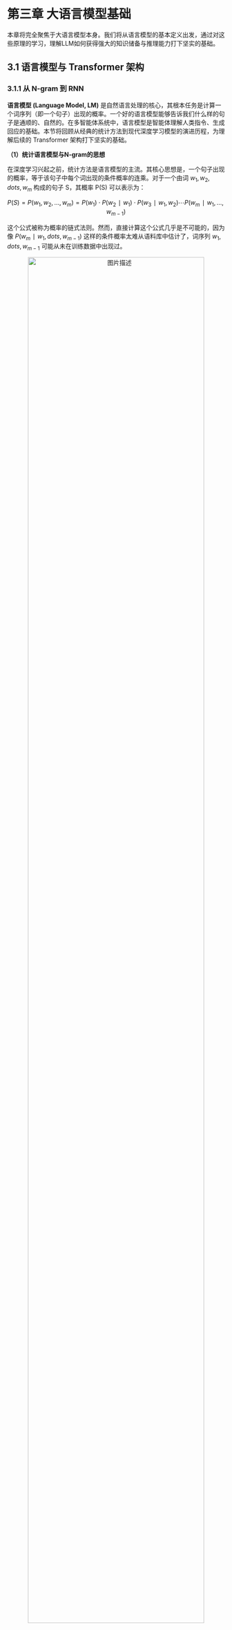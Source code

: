 # 第三章 大语言模型基础

本章将完全聚焦于大语言模型本身。我们将从语言模型的基本定义出发，通过对这些原理的学习，理解LLM如何获得强大的知识储备与推理能力打下坚实的基础。

## 3.1 语言模型与 Transformer 架构

### 3.1.1 从 N-gram 到 RNN

**语言模型 (Language Model, LM)** 是自然语言处理的核心，其根本任务是计算一个词序列（即一个句子）出现的概率。一个好的语言模型能够告诉我们什么样的句子是通顺的、自然的。在多智能体系统中，语言模型是智能体理解人类指令、生成回应的基础。本节将回顾从经典的统计方法到现代深度学习模型的演进历程，为理解后续的 Transformer 架构打下坚实的基础。

**（1）统计语言模型与N-gram的思想**

在深度学习兴起之前，统计方法是语言模型的主流。其核心思想是，一个句子出现的概率，等于该句子中每个词出现的条件概率的连乘。对于一个由词 $w_1,w_2,dots,w_m$ 构成的句子 S，其概率 P(S) 可以表示为：

$$P(S)=P(w_1,w_2,…,w_m)=P(w_1)⋅P(w_2∣w_1)⋅P(w_3∣w_1,w_2)⋯P(w_m∣w_1,…,w_{m−1})$$

这个公式被称为概率的链式法则。然而，直接计算这个公式几乎是不可能的，因为像 $P(w_m∣w_1,dots,w_{m−1})$ 这样的条件概率太难从语料库中估计了，词序列 $w_1,dots,w_{m−1}$ 可能从未在训练数据中出现过。

<div align="center">
  <img src="https://raw.githubusercontent.com/datawhalechina/Hello-Agents/main/docs/images/3-figures/1757249275674-0.png" alt="图片描述" width="90%"/>
  <p>图 3.1 马尔可夫假设示意图</p>
</div>

为了解决这个问题，研究者引入了**马尔可夫假设 (Markov Assumption)** 。其核心思想是：我们不必回溯一个词的全部历史，可以近似地认为，一个词的出现概率只与它前面有限的 $n−1$ 个词有关，如图3.1所示。基于这个假设建立的语言模型，我们称之为 **N-gram模型**。这里的 "N" 代表我们考虑的上下文窗口大小。让我们来看几个最常见的例子来理解这个概念：

- **Bigram (当 N=2 时)** ：这是最简单的情况，我们假设一个词的出现只与它前面的一个词有关。因此，链式法则中复杂的条件概率 $P(w_i∣w_1,dots,w_{i−1})$ 就可以被近似为更容易计算的形式：

$$P(w_{i}∣w_{1},…,w_{i−1})≈P(w_{i}∣w_{i−1})$$

- **Trigram (当 N=3 时)** ：类似地，我们假设一个词的出现只与它前面的两个词有关：

$$P(w_i∣w_1,…,w_{i−1})≈P(w_i∣w_{i−2},w_{i−1})$$

这些概率可以通过在大型语料库中进行**最大似然估计(Maximum Likelihood Estimation,MLE)** 来计算。这个术语听起来很复杂，但其思想非常直观：最可能出现的，就是我们在数据中看到次数最多的。例如，对于 Bigram 模型，我们想计算在词 $w_{i−1}$ 出现后，下一个词是 $w_i$ 的概率 $P(w_i∣w_{i−1})$。根据最大似然估计，这个概率可以通过简单的计数来估算：

$$P(w_i∣w_{i−1})=Count(w_{i−1})Count(w_{i−1},w_i)$$

这里的 `Count()` 函数就代表“计数”：

- $Count(w_i−1,w_i)$：表示词对 $(w_{i−1},w_i)$ 在语料库中连续出现的总次数。
- $Count(w_{i−1})$：表示单个词 $w_{i−1}$ 在语料库中出现的总次数。

公式的含义就是：我们用“词对 $Count(w_i−1,w_i)$ 出现的次数”除以“词 $Count(w_{i−1})$ 出现的总次数”，来作为 $P(w_i∣w_{i−1})$ 的一个近似估计。

为了让这个过程更具体，我们来手动进行一次计算。假设我们拥有一个仅包含以下两句话的迷你语料库：`datawhale agent learns`, `datawhale agent works`。我们的目标是：使用 Bigram (N=2) 模型，估算句子 `datawhale agent learns` 出现的概率。根据 Bigram 的假设，我们每次会考察连续的两个词（即一个词对）。

**第一步：计算第一个词的概率** $P(datawhale)$ 这是 `datawhale` 出现的次数除以总词数。`datawhale` 出现了 2 次，总词数是 6。

$$P(\text{datawhale}) = \frac{\text{总语料中"datawhale"的数量}}{\text{总语料的词数}} = \frac{2}{6} \approx 0.333$$

**第二步：计算条件概率** $P(agent∣datawhale)$ 这是词对 `datawhale agent` 出现的次数除以 `datawhale` 出现的总次数。`datawhale agent` 出现了 2 次，`datawhale` 出现了 2 次。

$$P(\text{agent}|\text{datawhale}) =  \frac{\text{Count}(\text{datawhale agent})}{\text{Count}(\text{datawhale})} =  \frac{2}{2} = 1$$

**第三步：计算条件概率** $P(learns∣agent)$ 这是词对 `agent learns` 出现的次数除以 `agent` 出现的总次数。`agent learns` 出现了 1 次，`agent` 出现了 2 次。

$$P(\text{learns}|\text{agent}) =  \frac{\text{Count(agent learns)}}{\text{Count(agent)}} =  \frac{1}{2} = 0.5$$

**最后：将概率连乘** 所以，整个句子的近似概率为：

$$P(\text{datawhale agent learns}) \approx  P(\text{datawhale}) \cdot  P(\text{agent}|\text{datawhale}) \cdot  P(\text{learns}|\text{agent}) \approx  0.333 \cdot 1 \cdot 0.5 \approx 0.167$$

```Python
import collections

# 示例语料库，与上方案例讲解中的语料库保持一致
corpus = "datawhale agent learns datawhale agent works"
tokens = corpus.split()
total_tokens = len(tokens)

# --- 第一步：计算 P(datawhale) ---
count_datawhale = tokens.count('datawhale')
p_datawhale = count_datawhale / total_tokens
print(f"第一步: P(datawhale) = {count_datawhale}/{total_tokens} = {p_datawhale:.3f}")

# --- 第二步：计算 P(agent|datawhale) ---
# 先计算 bigrams 用于后续步骤
bigrams = zip(tokens, tokens[1:])
bigram_counts = collections.Counter(bigrams)
count_datawhale_agent = bigram_counts[('datawhale', 'agent')]
# count_datawhale 已在第一步计算
p_agent_given_datawhale = count_datawhale_agent / count_datawhale
print(f"第二步: P(agent|datawhale) = {count_datawhale_agent}/{count_datawhale} = {p_agent_given_datawhale:.3f}")

# --- 第三步：计算 P(learns|agent) ---
count_agent_learns = bigram_counts[('agent', 'learns')]
count_agent = tokens.count('agent')
p_learns_given_agent = count_agent_learns / count_agent
print(f"第三步: P(learns|agent) = {count_agent_learns}/{count_agent} = {p_learns_given_agent:.3f}")

# --- 最后：将概率连乘 ---
p_sentence = p_datawhale * p_agent_given_datawhale * p_learns_given_agent
print(f"最后: P('datawhale agent learns') ≈ {p_datawhale:.3f} * {p_agent_given_datawhale:.3f} * {p_learns_given_agent:.3f} = {p_sentence:.3f}")

>>>
第一步: P(datawhale) = 2/6 = 0.333
第二步: P(agent|datawhale) = 2/2 = 1.000
第三步: P(learns|agent) = 1/2 = 0.500
最后: P('datawhale agent learns') ≈ 0.333 * 1.000 * 0.500 = 0.167
```

N-gram 模型虽然简单有效，但有两个致命缺陷：

1. **数据稀疏性 (Sparsity)** ：如果一个词序列从未在语料库中出现，其概率估计就为 0，这显然是不合理的。虽然可以通过平滑 (Smoothing) 技术缓解，但无法根除。
2. **泛化能力差：**模型无法理解词与词之间的语义相似性。例如，即使模型在语料库中见过很多次 `agent learns`，它也无法将这个知识泛化到语义相似的词上。当我们计算 `robot learns` 的概率时，如果 `robot` 这个词从未出现过，或者 `robot learns` 这个组合从未出现过，模型计算出的概率也会是零。模型无法理解 `agent` 和 `robot` 在语义上的相似性。

**（2）神经网络语言模型与词嵌入**

N-gram 模型的根本缺陷在于它将词视为孤立、离散的符号。为了克服这个问题，研究者们转向了神经网络，并提出了一种思想：用连续的向量来表示词。2003年，Bengio 等人提出的**前馈神经网络语言模型 (Feedforward Neural Network Language Model)** 是这一领域的里程碑<sup>[1]</sup>。

其核心思想可以分为两步：

1. **构建一个语义空间**：创建一个高维的连续向量空间，然后将词汇表中的每个词都映射为该空间中的一个点。这个点（即向量）就被称为**词嵌入 (Word Embedding)** 或词向量。在这个空间里，语义上相近的词，它们对应的向量在空间中的位置也相近。例如，`agent` 和 `robot` 的向量会靠得很近，而 `agent` 和 `apple` 的向量会离得很远。
2. **学习从上下文到下一个词的映射**：利用神经网络的强大拟合能力，来学习一个函数。这个函数的输入是前 $n−1$ 个词的词向量，输出是词汇表中每个词在当前上下文后出现的概率分布。

<div align="center">
  <img src="https://raw.githubusercontent.com/datawhalechina/Hello-Agents/main/docs/images/3-figures/1757249275674-1.png" alt="图片描述" width="90%"/>
  <p>图 3.2 神经网络语言模型架构示意图</p>
</div>

如图3.2所示，在这个架构中，词嵌入是在模型训练过程中自动学习得到的。模型为了完成“预测下一个词”这个任务，会不断调整每个词的向量位置，最终使这些向量能够蕴含丰富的语义信息。一旦我们将词转换成了向量，我们就可以用数学工具来度量它们之间的关系。最常用的方法是**余弦相似度 (Cosine Similarity)** ，它通过计算两个向量夹角的余弦值来衡量它们的相似性。

$$\text{similarity}(\vec{a}, \vec{b}) = \cos(\theta) = \frac{\vec{a} \cdot \vec{b}}{|\vec{a}| |\vec{b}|}$$

这个公式的含义是：

- 如果两个向量方向完全相同，夹角为0°，余弦值为1，表示完全相关。
- 如果两个向量方向正交，夹角为90°，余弦值为0，表示毫无关系。
- 如果两个向量方向完全相反，夹角为180°，余弦值为-1，表示完全负相关。

通过这种方式，词向量不仅能捕捉到“同义词”这类简单的关系，还能捕捉到更复杂的类比关系。

一个著名的例子展示了词向量捕捉到的语义关系： `vector('King') - vector('Man') + vector('Woman')` 这个向量运算的结果，在向量空间中与 `vector('Queen')` 的位置惊人地接近。这好比在进行语义的平移：我们从“国王”这个点出发，减去“男性”的向量，再加上“女性”的向量，最终就抵达了“女王”的位置。这证明了词嵌入能够学习到“性别”、“皇室”这类抽象概念。

```Python
import numpy as np

# 假设我们已经学习到了简化的二维词向量
embeddings = {
    "king": np.array([0.9, 0.8]),
    "queen": np.array([0.9, 0.2]),
    "man": np.array([0.7, 0.9]),
    "woman": np.array([0.7, 0.3])
}

def cosine_similarity(vec1, vec2):
    dot_product = np.dot(vec1, vec2)
    norm_product = np.linalg.norm(vec1) * np.linalg.norm(vec2)
    return dot_product / norm_product

# king - man + woman
result_vec = embeddings["king"] - embeddings["man"] + embeddings["woman"]

# 计算结果向量与 "queen" 的相似度
sim = cosine_similarity(result_vec, embeddings["queen"])

print(f"king - man + woman 的结果向量: {result_vec}")
print(f"该结果与 'queen' 的相似度: {sim:.4f}")

>>>
king - man + woman 的结果向量: [0.9 0.2]
该结果与 'queen' 的相似度: 1.0000
```

神经网络语言模型通过词嵌入，成功解决了 N-gram 模型的泛化能力差的问题。然而，它仍然有一个类似 N-gram 的限制：上下文窗口是固定的。它只能考虑固定数量的前文，这为能处理任意长序列的循环神经网络埋下了伏笔。

**（3）循环神经网络 (RNN) 与长短时记忆网络 (LSTM)**

前一节的神经网络语言模型虽然引入了词嵌入解决了泛化问题，但它和 N-gram 模型一样，上下文窗口是固定大小的。为了预测下一个词，它只能看到前 n−1 个词，再早的历史信息就被丢弃了。这显然不符合我们人类理解语言的方式。为了打破固定窗口的限制，**循环神经网络 (Recurrent Neural Network, RNN)** 应运而生，其核心思想非常直观：为网络增加“记忆”能力<sup>[2]</sup>。

如图3.3所示，RNN 的设计引入了一个**隐藏状态 (hidden state)** 向量，我们可以将其理解为网络的短期记忆。在处理序列的每一步，网络都会读取当前的输入词，并结合它上一刻的记忆（即上一个时间步的隐藏状态），然后生成一个新的记忆（即当前时间步的隐藏状态）传递给下一刻。这个循环往复的过程，使得信息可以在序列中不断向后传递。

<div align="center">
  <img src="https://raw.githubusercontent.com/datawhalechina/Hello-Agents/main/docs/images/3-figures/1757249275674-2.png" alt="图片描述" width="90%"/>
  <p>图 3.3 RNN 结构示意图</p>
</div>

然而，标准的 RNN 在实践中存在一个严重的问题：**长期依赖问题 (Long-term Dependency Problem)** 。在训练过程中，模型需要通过反向传播算法根据输出端的误差来调整网络深处的权重。对于 RNN 而言，序列的长度就是网络的深度。当序列很长时，梯度在从后向前传播的过程中会经过多次连乘，这会导致梯度值快速趋向于零（**梯度消失**）或变得极大（**梯度爆炸**）。梯度消失使得模型无法有效学习到序列早期信息对后期输出的影响，即难以捕捉长距离的依赖关系。

为了解决长期依赖问题，**长短时记忆网络 (Long Short-Term Memory, LSTM)** 被设计出来<sup>[3]</sup>。LSTM 是一种特殊的 RNN，其核心创新在于引入了**细胞状态 (Cell State)** 和一套精密的**门控机制 (Gating Mechanism)** 。细胞状态可以看作是一条独立于隐藏状态的信息通路，允许信息在时间步之间更顺畅地传递。门控机制则是由几个小型神经网络构成，它们可以学习如何有选择地让信息通过，从而控制细胞状态中信息的增加与移除。这些门包括：

- **遗忘门 (Forget Gate)** : 决定从上一时刻的细胞状态中丢弃哪些信息。
- **输入门 (Input Gate)** : 决定将当前输入中的哪些新信息存入细胞状态。
- **输出门 (Output Gate)** : 决定根据当前的细胞状态，输出哪些信息到隐藏状态。

### 3.1.2 Transformer 架构解析

在上一节中，我们看到RNN及LSTM通过引入循环结构来处理序列数据，这在一定程度上解决了捕捉长距离依赖的问题。然而，这种循环的计算方式也带来了新的瓶颈：它必须按顺序处理数据。第 t 个时间步的计算，必须等待第 t−1 个时间步完成后才能开始。这意味着 RNN 无法进行大规模的并行计算，在处理长序列时效率低下，这极大地限制了模型规模和训练速度的提升。Transformer在2017 年由谷歌团队提出<sup>[4]</sup>。它完全抛弃了循环结构，转而完全依赖一种名为**注意力 (Attention)** 的机制来捕捉序列内的依赖关系，从而实现了真正意义上的并行计算。

**（1）Encoder-Decoder 整体结构**

最初的 Transformer 模型是为端到端任务机器翻译而设计的。如图3.4所示，它在宏观上遵循了一个经典的**编码器-解码器 (Encoder-Decoder)** 架构。

<div align="center">
  <img src="https://raw.githubusercontent.com/datawhalechina/Hello-Agents/main/docs/images/3-figures/1757249275674-3.png" alt="图片描述" width="50%"/>
  <p>图 3.4 Transformer 整体架构图</p>
</div>


我们可以将这个结构理解为一个分工明确的团队：

1. **编码器 (Encoder)** ：任务是“**理解**”输入的整个句子。它会读取所有输入词元(这个概念会在3.2.2节介绍)，最终为每个词元生成一个富含上下文信息的向量表示。
2. **解码器 (Decoder)** ：任务是“**生成**”目标句子。它会参考自己已经生成的前文，并“咨询”编码器的理解结果，来生成下一个词。

为了真正理解 Transformer 的工作原理，最好的方法莫过于亲手实现它。在本节中，我们将采用一种“自顶向下”的方法：首先，我们搭建出 Transformer 完整的代码框架，定义好所有需要的类和方法。然后，我们将像完成拼图一样，逐一实现这些类的具体功能。

```Python
import torch
import torch.nn as nn
import math

# --- 占位符模块，将在后续小节中实现 ---

class PositionalEncoding(nn.Module):
    """
    位置编码模块
    """
    def forward(self, x):
        pass

class MultiHeadAttention(nn.Module):
    """
    多头注意力机制模块
    """
    def forward(self, query, key, value, mask):
        pass

class PositionWiseFeedForward(nn.Module):
    """
    位置前馈网络模块
    """
    def forward(self, x):
        pass

# --- 编码器核心层 ---

class EncoderLayer(nn.Module):
    def __init__(self, d_model, num_heads, d_ff, dropout):
        super(EncoderLayer, self).__init__()
        self.self_attn = MultiHeadAttention() # 待实现
        self.feed_forward = PositionWiseFeedForward() # 待实现
        self.norm1 = nn.LayerNorm(d_model)
        self.norm2 = nn.LayerNorm(d_model)
        self.dropout = nn.Dropout(dropout)
    
    def forward(self, x, mask):
        # 残差连接与层归一化将在 3.1.2.4 节中详细解释
        # 1. 多头自注意力
        attn_output = self.self_attn(x, x, x, mask)
        x = self.norm1(x + self.dropout(attn_output))
        
        # 2. 前馈网络
        ff_output = self.feed_forward(x)
        x = self.norm2(x + self.dropout(ff_output))
        
        return x

# --- 解码器核心层 ---

class DecoderLayer(nn.Module):
    def __init__(self, d_model, num_heads, d_ff, dropout):
        super(DecoderLayer, self).__init__()
        self.self_attn = MultiHeadAttention() # 待实现
        self.cross_attn = MultiHeadAttention() # 待实现
        self.feed_forward = PositionWiseFeedForward() # 待实现
        self.norm1 = nn.LayerNorm(d_model)
        self.norm2 = nn.LayerNorm(d_model)
        self.norm3 = nn.LayerNorm(d_model)
        self.dropout = nn.Dropout(dropout)
        
    def forward(self, x, encoder_output, src_mask, tgt_mask):
        # 1. 掩码多头自注意力 (对自己)
        attn_output = self.self_attn(x, x, x, tgt_mask)
        x = self.norm1(x + self.dropout(attn_output))
        
        # 2. 交叉注意力 (对编码器输出)
        cross_attn_output = self.cross_attn(x, encoder_output, encoder_output, src_mask)
        x = self.norm2(x + self.dropout(cross_attn_output))
        
        # 3. 前馈网络
        ff_output = self.feed_forward(x)
        x = self.norm3(x + self.dropout(ff_output))
        
        return x
```

**3.1.2.2 从自注意力到多头注意力**

现在，我们来填充骨架中最关键的模块，注意力机制。

想象一下我们阅读这个句子：“The agent learns because **it** is intelligent.”。当我们读到加粗的 "**it**" 时，为了理解它的指代，我们的大脑会不自觉地将更多的注意力放在前面的 "agent" 这个词上。**自注意力 (Self-Attention)** 机制就是对这种现象的数学建模。它允许模型在处理序列中的每一个词时，都能兼顾句子中的所有其他词，并为这些词分配不同的“注意力权重”。权重越高的词，代表其与当前词的关联性越强，其信息也应该在当前词的表示中占据更大的比重。

为了实现上述过程，自注意力机制为每个输入的词元向量引入了三个可学习的角色：

- **查询 (Query, Q)** : 代表当前词元，它正在主动地“查询”其他词元以获取信息。
- **键 (Key, K)** : 代表句子中可被查询的词元“标签”或“索引”。
- **值 (Value, V)** : 代表词元本身所携带的“内容”或“信息”。

这三个向量都是由原始的词嵌入向量乘以三个不同的、可学习的权重矩阵 ($W^Q,W^K,W^V$) 得到的。整个计算过程可以分为以下几步，我们可以把它想象成一次高效的开卷考试：

- 准备“考题”和“资料”：对于句子中的每个词，都通过权重矩阵生成其$Q,K,V$向量。
- 计算相关性得分：要计算词$A$的新表示，就用词$A$的$Q$向量，去和句子中所有词（包括$A$自己）的$K$向量进行点积运算。这个得分反映了其他词对于理解词$A$的重要性。
- 稳定化与归一化：将得到的所有分数除以一个缩放因子$\sqrt{d_{k}}$（$d_{k}$是$K$向量的维度），以防止梯度过小，然后用Softmax函数将分数转换成总和为1的权重，也就是归一化的过程。
- 加权求和：将上一步得到的权重分别乘以每个词对应的$V$向量，然后将所有结果相加。最终得到的向量，就是词$A$融合了全局上下文信息后的新表示。

这个过程可以用一个简洁的公式来概括：

$$\text{Attention}(Q,K,V)=\text{softmax}\left(\frac{QK^{T}}{\sqrt{d_{k}}}\right)V$$

如果只进行一次上述的注意力计算（即单头），模型可能会只学会关注一种类型的关联。比如，在处理 "it" 时，可能只学会了关注主语。但语言中的关系是复杂的，我们希望模型能同时关注多种关系（如指代关系、时态关系、从属关系等）。多头注意力机制应运而生。它的思想很简单：把一次做完变成分成几组，分开做，再合并。

它将原始的 Q, K, V 向量在维度上切分成 h 份（h 就是“头”数），每一份都独立地进行一次单头注意力的计算。这就好比让 h 个不同的“专家”从不同的角度去审视句子，每个专家都能捕捉到一种不同的特征关系。最后，将这 h 个专家的“意见”（即输出向量）拼接起来，再通过一个线性变换进行整合，就得到了最终的输出。

<div align="center">
  <img src="https://raw.githubusercontent.com/datawhalechina/Hello-Agents/main/docs/images/3-figures/1757249275674-4.png" alt="图片描述" width="50%"/>
  <p>图 3.5 多头注意力机制</p>
</div>


如图3.5所示，这种设计让模型能够共同关注来自不同位置、不同表示子空间的信息，极大地增强了模型的表达能力。以下是多头注意力的简单实现可供参考。

```Python
class MultiHeadAttention(nn.Module):
    """
    多头注意力机制模块
    """
    def __init__(self, d_model, num_heads):
        super(MultiHeadAttention, self).__init__()
        assert d_model % num_heads == 0, "d_model 必须能被 num_heads 整除"
        
        self.d_model = d_model
        self.num_heads = num_heads
        self.d_k = d_model // num_heads
        
        # 定义 Q, K, V 和输出的线性变换层
        self.W_q = nn.Linear(d_model, d_model)
        self.W_k = nn.Linear(d_model, d_model)
        self.W_v = nn.Linear(d_model, d_model)
        self.W_o = nn.Linear(d_model, d_model)
        
    def scaled_dot_product_attention(self, Q, K, V, mask=None):
        # 1. 计算注意力得分 (QK^T)
        attn_scores = torch.matmul(Q, K.transpose(-2, -1)) / math.sqrt(self.d_k)
        
        # 2. 应用掩码 (如果提供)
        if mask is not None:
            # 将掩码中为 0 的位置设置为一个非常小的负数，这样 softmax 后会接近 0
            attn_scores = attn_scores.masked_fill(mask == 0, -1e9)
        
        # 3. 计算注意力权重 (Softmax)
        attn_probs = torch.softmax(attn_scores, dim=-1)
        
        # 4. 加权求和 (权重 * V)
        output = torch.matmul(attn_probs, V)
        return output
        
    def split_heads(self, x):
        # 将输入 x 的形状从 (batch_size, seq_length, d_model)
        # 变换为 (batch_size, num_heads, seq_length, d_k)
        batch_size, seq_length, d_model = x.size()
        return x.view(batch_size, seq_length, self.num_heads, self.d_k).transpose(1, 2)
        
    def combine_heads(self, x):
        # 将输入 x 的形状从 (batch_size, num_heads, seq_length, d_k)
        # 变回 (batch_size, seq_length, d_model)
        batch_size, num_heads, seq_length, d_k = x.size()
        return x.transpose(1, 2).contiguous().view(batch_size, seq_length, self.d_model)
        
    def forward(self, Q, K, V, mask=None):
        # 1. 对 Q, K, V 进行线性变换
        Q = self.split_heads(self.W_q(Q))
        K = self.split_heads(self.W_k(K))
        V = self.split_heads(self.W_v(V))
        
        # 2. 计算缩放点积注意力
        attn_output = self.scaled_dot_product_attention(Q, K, V, mask)
        
        # 3. 合并多头输出并进行最终的线性变换
        output = self.W_o(self.combine_heads(attn_output))
        return output
```

**3.1.2.3 前馈神经网络**

在每个 Encoder 和 Decoder 层中，多头注意力子层之后都跟着一个**逐位置前馈网络(Position-wise Feed-Forward Network, FFN)** 。如果说注意力层的作用是从整个序列中“动态地聚合”相关信息，那么前馈网络的作用从这些聚合后的信息中提取更高阶的特征。

这个名字的关键在于“逐位置”。它意味着这个前馈网络会独立地作用于序列中的每一个词元向量。换句话说，对于一个长度为 `seq_len` 的序列，这个 FFN 实际上会被调用 `seq_len` 次，每次处理一个词元。重要的是，所有位置共享的是同一组网络权重。这种设计既保持了对每个位置进行独立加工的能力，又大大减少了模型的参数量。这个网络的结构非常简单，由两个线性变换和一个 ReLU 激活函数组成：

$$\mathrm{FFN}(x)=\max\left(0, xW_{1}+b_{1}\right) W_{2}+b_{2}$$

其中，$x$是注意力子层的输出。 $W_1,b_1,W_2,b_2$是可学习的参数。通常，第一个线性层的输出维度 `d_ff` 会远大于输入的维度 `d_model`（例如 `d_ff = 4 * d_model`），经过 ReLU 激活后再通过第二个线性层映射回 `d_model` 维度。这种“先扩大再缩小”的模式，也被称为瓶颈结构，被认为有助于模型学习更丰富的特征表示。

在我们的 PyTorch 骨架中，我们可以用以下代码来实现这个模块：

```Python
class PositionWiseFeedForward(nn.Module):
    """
    位置前馈网络模块
    """
    def __init__(self, d_model, d_ff, dropout=0.1):
        super(PositionWiseFeedForward, self).__init__()
        self.linear1 = nn.Linear(d_model, d_ff)
        self.dropout = nn.Dropout(dropout)
        self.linear2 = nn.Linear(d_ff, d_model)
        self.relu = nn.ReLU()

    def forward(self, x):
        # x 形状: (batch_size, seq_len, d_model)
        x = self.linear1(x)
        x = self.relu(x)
        x = self.dropout(x)
        x = self.linear2(x)
        # 最终输出形状: (batch_size, seq_len, d_model)
        return x
```

**3.1.2.4 残差连接与层归一化**

在 Transformer 的每个编码器和解码器层中，所有子模块（如多头注意力和前馈网络）都被一个 `Add & Norm` 操作包裹。这个组合是为了保证 Transformer 能够稳定训练。

这个操作由两个部分组成：

- **残差连接 (Add)** : 该操作将子模块的输入 `x` 直接加到该子模块的输出 `Sublayer(x)` 上。这一结构解决了深度神经网络中的**梯度消失 (Vanishing Gradients)** 问题。在反向传播时，梯度可以绕过子模块直接向前传播，从而保证了即使网络层数很深，模型也能得到有效的训练。其公式可以表示为：$\text{Output} = x + \text{Sublayer}(x)$。
- **层归一化 (Norm)** : 该操作对单个样本的所有特征进行归一化，使其均值为0，方差为1。这解决了模型训练过程中的**内部协变量偏移 (Internal Covariate Shift)** 问题，使每一层的输入分布保持稳定，从而加速模型收敛并提高训练的稳定性。

**3.1.2.5 位置编码**

我们已经了解，Transformer 的核心是自注意力机制，它通过计算序列中任意两个词元之间的关系来捕捉依赖。然而，这种计算方式有一个固有的问题：它本身不包含任何关于词元顺序或位置的信息。对于自注意力来说，“agent learns” 和 “learns agent” 这两个序列是完全等价的，因为它只关心词元之间的关系，而忽略了它们的排列。为了解决这个问题，Transformer 引入了**位置编码 (Positional Encoding)** 。

位置编码的核心思想是，为输入序列中的每一个词元嵌入向量，都额外加上一个能代表其绝对位置和相对位置信息的“位置向量”。这个位置向量不是通过学习得到的，而是通过一个固定的数学公式直接计算得出。这样一来，即使两个词元（例如，两个都叫 `agent` 的词元）自身的嵌入是相同的，但由于它们在句子中的位置不同，它们最终输入到 Transformer 模型中的向量就会因为加上了不同的位置编码而变得独一无二。原论文中提出的位置编码使用正弦和余弦函数来生成，其公式如下：

$$PE_{(pos,2i)}=\sin\left(\frac{pos}{10000^{2i/d_{\text{model}}}}\right)，$$

$$PE_{(pos,2i+1)}=\cos\left(\frac{pos}{10000^{2i/d_{\text{model}}}}\right)$$

其中：

- $pos$ 是词元在序列中的位置（例如，$0$，$1$，$2$，...）
- $i$ 是位置向量中的维度索引（从 $0$ 到 $d_{\text{model}}/2$）
- $d_{\text{model}}$是词嵌入向量的维度（与我们模型中定义的一致）

现在，我们来实现 `PositionalEncoding` 模块，并完成我们 Transformer 骨架代码的最后一部分。

```Python
class PositionalEncoding(nn.Module):
    """
    为输入序列的词嵌入向量添加位置编码。
    """
    def __init__(self, d_model: int, dropout: float = 0.1, max_len: int = 5000):
        super().__init__()
        self.dropout = nn.Dropout(p=dropout)

        # 创建一个足够长的位置编码矩阵
        position = torch.arange(max_len).unsqueeze(1)
        div_term = torch.exp(torch.arange(0, d_model, 2) * (-math.log(10000.0) / d_model))
        
        # pe (positional encoding) 的大小为 (max_len, d_model)
        pe = torch.zeros(max_len, 1, d_model)
        
        # 偶数维度使用 sin, 奇数维度使用 cos
        pe[:, 0, 0::2] = torch.sin(position * div_term)
        pe[:, 0, 1::2] = torch.cos(position * div_term)
        
        # 将 pe 注册为 buffer，这样它就不会被视为模型参数，但会随模型移动（例如 to(device)）
        self.register_buffer('pe', pe)

    def forward(self, x: torch.Tensor) -> torch.Tensor:
        # x.size(0) 是当前输入的序列长度
        # 将位置编码加到输入向量上
        x = x + self.pe[:x.size(0)]
        return self.dropout(x)
```

本小节主要是为了帮助理解 Transformer 的宏观结构和内部每个模块的运作细节。由于是为了补充智能体学习中大模型的知识体系，也就不再继续往下深入实现。至此，我们已经为理解现代大语言模型打下了坚实的架构基础。在下一节中，我们将探讨 Decoder-Only 架构，看看它是如何基于 Transformer 的思想演变而来。

### 3.1.4 Decoder-Only 架构

前面一节中，我们动手构建了一个完整的Transformer 模型，它能在很多端到端的场景表现出色。但是当任务转换为构建一个与人对话、创作、作为智能体大脑的通用模型时，或许我们并不需要那么复杂的结构。

Transformer的设计哲学是“先理解，再生成”。编码器负责深入理解输入的整个句子，形成一个包含全局信息的上下文记忆，然后解码器基于这份记忆来生成翻译。但 OpenAI 在开发 **GPT (Generative Pre-trained Transformer)** 时，提出了一个更简单的思想<sup>[5]</sup>：**语言的核心任务，不就是预测下一个最有可能出现的词吗？**

无论是回答问题、写故事还是生成代码，本质上都是在一个已有的文本序列后面，一个词一个词地添加最合理的内容。基于这个思想，GPT 做了一个大胆的简化：**它完全抛弃了编码器，只保留了解码器部分。** 这就是 **Decoder-Only** 架构的由来。

Decoder-Only 架构的工作模式被称为**自回归 (Autoregressive)** 。这个听起来很专业的术语，其实描述了一个非常简单的过程：

1. 给模型一个起始文本（例如 “Datawhale Agent is”）。
2. 模型预测出下一个最有可能的词（例如 “a”）。
3. 模型将自己刚刚生成的词 “a” 添加到输入文本的末尾，形成新的输入（“Datawhale Agent is a”）。
4. 模型基于这个新输入，再次预测下一个词（例如 “powerful”）。
5. 不断重复这个过程，直到生成完整的句子或达到停止条件。

模型就像一个在玩“文字接龙”的游戏，它不断地“回顾”自己已经写下的内容，然后思考下一个字该写什么。

你可能会问，解码器是如何保证在预测第 `t` 个词时，不去“偷看”第 `t+1` 个词的答案呢？

答案就是**掩码自注意力 (Masked Self-Attention)** 。在 Decoder-Only 架构中，这个机制变得至关重要。它的工作原理非常巧妙：

在自注意力机制计算出注意力分数矩阵（即每个词对其他所有词的关注度得分）之后，但在进行 Softmax 归一化之前，模型会应用一个“掩码”。这个掩码会将所有位于当前位置之后（即目前尚未观测到）的词元对应的分数，替换为一个非常大的负数。当这个带有负无穷分数的矩阵经过 Softmax 函数时，这些位置的概率就会变为 0。这样一来，模型在计算任何一个位置的输出时，都从数学上被阻止了去关注它后面的信息。这种机制保证了模型在预测下一个词时，能且仅能依赖它已经见过的、位于当前位置之前的所有信息，从而确保了预测的公平性和逻辑的连贯性。

**Decoder-Only 架构的优势**

这种看似简单的架构，却带来了巨大的成功，其优势在于：

- **训练目标统一**：模型的唯一任务就是“预测下一个词”，这个简单的目标非常适合在海量的无标注文本数据上进行预训练。
- **结构简单，易于扩展**：更少的组件意味着更容易进行规模化扩展。今天的 GPT-4、Llama 等拥有数千亿甚至万亿参数的巨型模型，都是基于这种简洁的架构。
- **天然适合生成任务**：其自回归的工作模式与所有生成式任务（对话、写作、代码生成等）完美契合，这也是它能成为构建通用智能体基础的核心原因。

总而言之，从 Transformer 的解码器演变而来的 Decoder-Only 架构，通过“预测下一个词”这一简单的范式，开启了我们今天所处的大语言模型时代。

## 3.2 与大语言模型交互

### 3.2.1 提示工程

如果我们把大语言模型比作一个能力极强的“大脑”，那么**提示 (Prompt)** 就是我们与这个“大脑”沟通的语言。提示工程，就是研究如何设计出精准的提示，从而引导模型产生我们期望输出的回复。对于构建智能体而言，一个精心设计的提示能让智能体之间协作分工变得高效。

**3.2.1.1 零样本、单样本与少样本提示**

根据我们给模型提供示例（Exemplar）的数量，提示可以分为三种类型。为了更好地理解它们，让我们以一个情感分类任务为例，目标是让模型判断一段文本的情感色彩（如正面、负面或中性）。

**零样本提示 (Zero-shot Prompting)** 这指的是我们不给模型任何示例，直接让它根据指令完成任务。这得益于模型在海量数据上预训练后获得的强大泛化能力。

案例： 我们直接向模型下达指令，要求它完成情感分类任务。

```Python
文本：Datawhale的AI Agent课程非常棒！
情感：正面
```

**单样本提示 (One-shot Prompting)** 我们给模型提供一个完整的示例，向它展示任务的格式和期望的输出风格。

我们给模型提供一个完整的示例，向它展示任务的格式和期望的输出风格。

案例： 我们先给模型一个完整的“问题-答案”对作为示范，然后提出我们的新问题。

```Python
文本：这家餐厅的服务太慢了。
情感：负面

文本：Datawhale的AI Agent课程非常棒！
情感：
```

模型会模仿给出的示例格式，为第二段文本补全“正面”。

**少样本提示 (Few-shot Prompting)** 我们提供多个示例，这能让模型更准确地理解任务的细节、边界和细微差别，从而获得更好的性能。

案例： 我们提供涵盖了不同情况的多个示例，让模型对任务有更全面的理解。

```Python
文本：这家餐厅的服务太慢了。
情感：负面

文本：这部电影的情节很平淡。
情感：中性

文本：Datawhale的AI Agent课程非常棒！
情感：
```

模型会综合所有示例，更准确地将最后一句的情感分类为“正面”。

**3.2.1.2 指令调优的影响**

早期的 GPT 模型（如 GPT-3）主要是“文本补全”模型，它们擅长根据前面的文本续写，但不一定能很好地理解并执行人类的指令。

**指令调优 (Instruction Tuning)** 是一种微调技术，它使用大量“指令-回答”格式的数据对预训练模型进行进一步的训练。经过指令调优后，模型能更好地理解并遵循用户的指令。我们今天日常工作学习中使用的所有模型（如 `ChatGPT`, `DeepSeek`, `Qwen`）都是其模型家族中经过指令调优过的模型。

- **对“文本补全”模型的提示(你需要用少样本提示“教会”模型做什么)：**

```Plain
这是一段将英文翻译成中文的程序。
英文：Hello
中文：你好
英文：How are you?
中文：
```

- **对“指令调优”模型的提示(你可以直接下达指令)：**

```Plain
请将下面的英文翻译成中文：
How are you?
```

指令调优的出现，极大地简化了我们与模型交互的方式，使得直接、清晰的自然语言指令成为可能。

**3.2.1.3 基础提示技巧**

**角色扮演 (Role-playing)** 通过赋予模型一个特定的角色，我们可以引导它的回答风格、语气和知识范围，使其输出更符合特定场景的需求。

```Plain
# 案例
你现在是一位资深的Python编程专家。请解释一下Python中的GIL（全局解释器锁）是什么，要让一个初学者也能听懂。
```

**上下文示例 (In-context Example)** 这与少样本提示的思想一致，通过在提示中提供清晰的输入输出示例，来“教会”模型如何处理我们的请求，尤其是在处理复杂格式或特定风格的任务时非常有效。

```Plain
# 案例
我需要你从产品评论中提取产品名称和用户情感。请严格按照下面的JSON格式输出。

评论：这款“星尘”笔记本电脑的屏幕显示效果惊人，但我不太喜欢它的键盘手感。
输出：{"product_name": "星尘笔记本电脑", "sentiment": "混合"}

评论：我刚买的“声动”耳机音质很棒，续航也超出了我的预期！
输出：
```

**3.2.1.4 思维链**

对于需要逻辑推理、计算或多步骤思考的复杂问题，直接让模型给出答案往往容易出错。**思维链 (Chain-of-Thought, CoT)** 是一种强大的提示技巧，它通过引导模型“一步一步地思考”，提升了模型在复杂任务上的推理能力。

实现 CoT 的关键，是在提示中加入一句简单的引导语，如“请逐步思考”或“Let's think step by step”。

```Plain
# 思维链提示
一个篮球队在一个赛季的80场比赛中赢了60%。在接下来的赛季中，他们打了15场比赛，赢了12场。两个赛季的总胜率是多少？
请一步一步地思考并解答。

>>> 
（模型可能会输出）
好的，我们来一步步计算。
第一步：计算第一个赛季赢得的比赛数。
80场 * 60% = 48场。
第二步：计算两个赛季的总比赛数和总胜利数。
总比赛数 = 80 + 15 = 95场。
总胜利数 = 48 + 12 = 60场。
第三步：计算总胜率。
总胜率 = (总胜利数 / 总比赛数) * 100% = (60 / 95) * 100% ≈ 63.16%。
所以，两个赛季的总胜率约为63.16%。
```

通过显式地展示其推理过程，模型不仅更容易得出正确的答案，也让它的回答变得更可信、更易于我们检查和纠正。

### 3.2.2 文本分词

我们知道，计算机本质上只能理解数字。因此，在将自然语言文本喂给大语言模型之前，必须先将其转换成模型能够处理的数字格式。这个将文本序列转换为数字序列的过程，就叫做**分词 (Tokenization)** 。**分词器 (Tokenizer)** 的作用，就是定义一套规则，将原始文本切分成一个个最小的单元，我们称之为**词元 (Token)** 。

**3.2.2.1 为何需要分词**

早期的自然语言处理任务可能会采用简单的分词策略：

- **按词分词 (Word-based)** ：直接用空格或标点符号将句子切分成单词。这种方法很直观，但会面临“词表爆炸”的问题。一个语言的词汇量是巨大的，如果每个词都作为一个独立的词元，词表会变得难以管理。更糟糕的是，模型将无法处理任何未在词表中出现过的词，例如 “DatawhaleAgent”。
- **按字符分词 (Character-based)** ：将文本切分成单个字符。这种方法词表很小（例如英文字母、数字和标点），不存在 OOV 问题。但它的缺点是，单个字符大多不具备独立的语义，模型需要花费更多的精力去学习如何将字符组合成有意义的词，导致学习效率低下。

为了兼顾词表大小和语义表达，现代大语言模型普遍采用**子词分词 (Subword Tokenization)** 算法。它的核心思想是：将常见的词（如 "agent"）保留为完整的词元，同时将不常见的词（如 "Tokenization"）拆分成多个有意义的子词片段（如 "Token" 和 "ization"）。这样既控制了词表的大小，又能让模型通过组合子词来理解和生成新词。

**3.2.2.2 字节对编码算法解析**

字节对编码 (Byte-Pair Encoding, BPE) 是最主流的子词分词算法之一<sup>[6]</sup>，GPT系列模型就采用了这种算法。其核心思想非常简洁，可以理解为一个“贪心”的合并过程：

1. **初始化**：将词表初始化为所有在语料库中出现过的基本字符。
2. **迭代合并**：在语料库上，统计所有相邻词元对的出现频率，找到频率最高的一对，将它们合并成一个新的词元，并加入词表。
3. **重复**：重复第 2 步，直到词表大小达到预设的阈值。

**案例演示：** 假设我们的迷你语料库是 `{"hug": 1, "pug": 1, "pun": 1, "bun": 1}`，并且我们想构建一个大小为 10 的词表。BPE 的训练过程可以用下表3.1来表示：

<div align="center">
  <p>表 3.1  BPE 算法合并过程示例</p>
  <img src="https://raw.githubusercontent.com/datawhalechina/Hello-Agents/main/docs/images/3-figures/1757249275674-5.png" alt="图片描述" width="90%"/>
</div>

训练结束后，词表大小达到 10，我们就得到了新的分词规则。现在，对于一个未见过的词 "bug"，分词器会先查找 "bug" 是否在词表中，发现不在；然后查找 "bu"，发现不在；最后查找 "b" 和 "ug"，发现都在，于是将其切分为 `['b', 'ug']`。

下面我们用一段简单的 Python 代码来模拟上述过程：

```Python
import re, collections

def get_stats(vocab):
    """统计词元对频率"""
    pairs = collections.defaultdict(int)
    for word, freq in vocab.items():
        symbols = word.split()
        for i in range(len(symbols)-1):
            pairs[symbols[i],symbols[i+1]] += freq
    return pairs

def merge_vocab(pair, v_in):
    """合并词元对"""
    v_out = {}
    bigram = re.escape(' '.join(pair))
    p = re.compile(r'(?<!\S)' + bigram + r'(?!\S)')
    for word in v_in:
        w_out = p.sub(''.join(pair), word)
        v_out[w_out] = v_in[word]
    return v_out

# 准备语料库，每个词末尾加上</w>表示结束，并切分好字符
vocab = {'h u g </w>': 1, 'p u g </w>': 1, 'p u n </w>': 1, 'b u n </w>': 1}
num_merges = 4 # 设置合并次数

for i in range(num_merges):
    pairs = get_stats(vocab)
    if not pairs:
        break
    best = max(pairs, key=pairs.get)
    vocab = merge_vocab(best, vocab)
    print(f"第{i+1}次合并: {best} -> {''.join(best)}")
    print(f"新词表（部分）: {list(vocab.keys())}")
    print("-" * 20)

>>>
第1次合并: ('u', 'g') -> ug
新词表（部分）: ['h ug </w>', 'p ug </w>', 'p u n </w>', 'b u n </w>']
--------------------
第2次合并: ('ug', '</w>') -> ug</w>
新词表（部分）: ['h ug</w>', 'p ug</w>', 'p u n </w>', 'b u n </w>']
--------------------
第3次合并: ('u', 'n') -> un
新词表（部分）: ['h ug</w>', 'p ug</w>', 'p un </w>', 'b un </w>']
--------------------
第4次合并: ('un', '</w>') -> un</w>
新词表（部分）: ['h ug</w>', 'p ug</w>', 'p un</w>', 'b un</w>']
--------------------
```

这段代码清晰地展示了 BPE 算法如何通过迭代合并最高频的相邻词元对，来逐步构建和扩充词表的过程。

后续的许多算法都是在BPE的基础上进行优化的。其中，Google 开发的 WordPiece 和 SentencePiece 是影响力最大的两种。

- **WordPiece**: Google BERT 模型采用的算法<sup>[7]</sup>。它与 BPE 非常相似，但合并词元的标准不是“最高频率”，而是“能最大化提升语料库的语言模型概率”。简单来说，它会优先合并那些能让整个语料库的“通顺度”提升最大的词元对。
- **SentencePiece**: Google 开源的一款分词工具<sup>[8]</sup>，Llama 系列模型采用了此算法。它最大的特点是，将空格也视作一个普通字符（通常用下划线 `_` 表示）。这使得分词和解码过程完全可逆，且不依赖于特定的语言（例如，它不需要知道中文不使用空格分词）。

**3.2.2.3 分词器对开发者的意义**

理解分词算法的细节并非目的，但作为智能体的开发者，理解分词器的实际影响是重要，这直接关系到智能体的性能、成本和稳定性：

- **上下文窗口限制**：模型的上下文窗口（如 8K, 128K）是以 **Token 数量**计算的，而不是字符数或单词数。同样一段话，在不同语言（如中英文）或不同分词器下，Token 数量可能相差巨大。精确管理输入长度、避免超出上下文限制是构建长时记忆智能体的基础。
- **API 成本**：大多数模型 API 都是按 Token 数量计费的。了解你的文本会被如何分词，是预估和控制智能体运行成本的关键一步。
- **模型表现的异常**：有时模型的奇怪表现根源在于分词。例如，模型可能很擅长计算 `2 + 2`，但对于 `2+2`（没有空格）就可能出错，因为后者可能被分词器视为一个独立的、不常见的词元。同样，一个词因为首字母大小写不同，也可能被切分成完全不同的 Token 序列，从而影响模型的理解。在设计提示词和解析模型输出时，考虑到这些“陷阱”有助于提升智能体的鲁棒性。

### 3.2.3 调用开源大语言模型

在本书的第一章，我们通过 API 来与大语言模型进行交互，以此驱动我们的智能体。这是一种快速、便捷的方式，但并非唯一的方式。对于许多需要处理敏感数据、希望离线运行或想精细控制成本的场景，将大语言模型直接部署在本地就显得至关重要。

**Hugging Face Transformers** 是一个强大的开源库，它提供了标准化的接口来加载和使用数以万计的预训练模型。我们将使用它来完成本次实践。

**配置环境与选择模型**：为了让大多数读者都能在个人电脑上顺利运行，我们特意选择了一个小规模但功能强大的模型：`Qwen/Qwen1.5-0.5B-Chat`。这是一个由阿里巴巴达摩院开源的拥有约 5 亿参数的对话模型，它体积小、性能优异，非常适合入门学习和本地部署。

首先，请确保你已经安装了必要的库：

```Plain
pip install transformers torch
```

在 `transformers` 库中，我们通常使用 `AutoModelForCausalLM` 和 `AutoTokenizer` 这两个类来自动加载与模型匹配的权重和分词器。下面这段代码会自动从 Hugging Face Hub 下载所需的模型文件和分词器配置，这可能需要一些时间，具体取决于你的网络速度。

```Python
import torch
from transformers import AutoModelForCausalLM, AutoTokenizer

# 指定模型ID
model_id = "Qwen/Qwen1.5-0.5B-Chat"

# 设置设备，优先使用GPU
device = "cuda" if torch.cuda.is_available() else "cpu"
print(f"Using device: {device}")

# 加载分词器
tokenizer = AutoTokenizer.from_pretrained(model_id)

# 加载模型，并将其移动到指定设备
model = AutoModelForCausalLM.from_pretrained(model_id).to(device)

print("模型和分词器加载完成！")
```

我们来创建一个对话提示，Qwen1.5-Chat 模型遵循特定的对话模板。然后，可以将使用上一步加载的 `tokenizer` 将文本提示转换为模型能够理解的数字 ID（即 Token ID）。

```Python
# 准备对话输入
messages = [
    {"role": "system", "content": "You are a helpful assistant."},
    {"role": "user", "content": "你好，请介绍你自己。"}
]

# 使用分词器的模板格式化输入
text = tokenizer.apply_chat_template(
    messages,
    tokenize=False,
    add_generation_prompt=True
)

# 编码输入文本
model_inputs = tokenizer([text], return_tensors="pt").to(device)

print("编码后的输入文本:")
print(model_inputs)

>>>
{'input_ids': tensor([[151644, 8948, 198, 2610, 525, 264,  10950, 17847, 13,151645, 198, 151644, 872, 198, 108386, 37945, 100157, 107828,1773, 151645, 198, 151644, 77091, 198]], device='cuda:0'), 'attention_mask': tensor([[1, 1, 1, 1, 1, 1, 1, 1, 1, 1, 1, 1, 1, 1, 1, 1, 1, 1, 1, 1, 1, 1, 1, 1]],
       device='cuda:0')}
```

现在可以调用模型的 `generate()` 方法来生成回答了。模型会输出一系列 Token ID，这代表了它的回答。

最后，我们需要使用分词器的 `decode()` 方法，将这些数字 ID 翻译回人类可以阅读的文本。

```Python
# 使用模型生成回答
# max_new_tokens 控制了模型最多能生成多少个新的Token
generated_ids = model.generate(
    model_inputs.input_ids,
    max_new_tokens=512
)

# 将生成的 Token ID 截取掉输入部分
# 这样我们只解码模型新生成的部分
generated_ids = [
    output_ids[len(input_ids):] for input_ids, output_ids in zip(model_inputs.input_ids, generated_ids)
]

# 解码生成的 Token ID
response = tokenizer.batch_decode(generated_ids, skip_special_tokens=True)[0]

print("\n模型的回答:")
print(response)

>>>
我叫通义千问，是由阿里云研发的预训练语言模型，可以回答问题、创作文字，还能表达观点、撰写代码。我主要的功能是在多个领域提 
供帮助，包括但不限于：语言理解、文本生成、机器翻译、问答系统等。有什么我可以帮到你的吗？
```

当你运行完所有代码后，你将会在本地电脑上看到模型生成的关于Qwen模型的介绍。恭喜你，你已经成功地在本地部署并运行了一个开源大语言模型！

### 3.2.4 模型的选择

在上一节中，我们成功地在本地运行了一个小型的开源语言模型。这自然引出了一个对于智能体开发者而言至关重要的问题：在当前数百个模型百花齐放的背景下，我们应当如何为特定的任务选择最合适的模型？

选择语言模型并非简单地追求“最大、最强”，而是一个在性能、成本、速度和部署方式之间进行权衡的决策过程。本节将首先梳理模型选型的几个关键考量因素，然后对当前主流的闭源与开源模型进行梳理。

由于大语言模型技术正处于高速发展阶段，新模型、新版本层出不穷，迭代速度极快。本节在撰写时力求提供当前主流模型的概览和选型考量，但请读者注意，文中所提及的具体模型版本和性能数据可能随时间推移而发生变化，且只列举了部分工作并不完整。我们更侧重于介绍其核心技术特点、发展趋势以及在智能体开发中的通用选型原则。

**3.2.4.1 模型选型的关键考量**

在为您的智能体选择大语言模型时，可以从以下几个维度进行综合评估：

- **性能与能力**：这是最核心的考量。不同的模型擅长的任务不同，有的长于逻辑推理和代码生成，有的则在创意写作或多语言翻译上更胜一筹。您可以参考一些公开的基准测试排行榜（如 LMSys Chatbot Arena Leaderboard）来评估模型的综合能力。
- **成本**：对于闭源模型，成本主要体现在 API 调用费用，通常按 Token 数量计费。对于开源模型，成本则体现在本地部署所需的硬件（GPU、内存）和运维上。需要根据应用的预期使用量和预算做出选择。
- **速度（延迟）**：对于需要实时交互的智能体（如客服、游戏 NPC），模型的响应速度至关重要。一些轻量级或经过优化的模型（如 GPT-3.5 Turbo, Claude 3.5 Sonnet）在延迟上表现更优。
- **上下文窗口**：模型能一次性处理的 Token 数量上限。对于需要理解长文档、分析代码库或维持长期对话记忆的智能体，选择一个拥有较大上下文窗口（如 128K Token 或更高）的模型是必要的。
- **部署方式**：使用 API 的方式最简单便捷，但数据需要发送给第三方，且受限于服务商的条款。本地部署则能确保数据隐私和最高程度的自主可控，但对技术和硬件要求更高。
- **生态与工具链**：一个模型的流行程度也决定了其周边生态的成熟度。主流模型通常拥有更丰富的社区支持、教程、预训练模型、微调工具和兼容的开发框架（如 LangChain, LlamaIndex, Hugging Face Transformers），这能极大地加速开发进程，降低开发难度。选择一个拥有活跃社区和完善工具链的模型，可以在遇到问题时更容易找到解决方案和资源。
- **可微调性与定制化**：对于需要处理特定领域数据或执行特定任务的智能体，模型的微调能力至关重要。一些模型提供了便捷的微调接口和工具，允许开发者使用自己的数据集对模型进行定制化训练，从而显著提升模型在特定场景下的性能和准确性。开源模型在这方面通常提供更大的灵活性。
- **安全性与伦理**：随着大语言模型的广泛应用，其潜在的安全风险和伦理问题也日益凸显。选择模型时，需要考虑其在偏见、毒性、幻觉等方面的表现，以及服务商或开源社区在模型安全和负责任AI方面的投入。对于面向公众或涉及敏感信息的应用，模型的安全性和伦理合规性是不可忽视的考量。

**3.2.4.2 闭源模型概览**

闭源模型通常代表了当前 AI 技术的最前沿，并提供稳定、易用的 API 服务，是构建高性能智能体的首选。

1. **OpenAI GPT 系列**：从开启大模型时代的 GPT-3，到引入 RLHF（人类反馈强化学习）、实现与人类意图对齐的 ChatGPT，再到开启多模态时代的 GPT-4，OpenAI 持续引领行业发展。最新的 GPT-5 更是将多模态能力和通用智能水平提升到新的高度，能够无缝处理文本、音频和图像输入，并生成相应的输出，其响应速度和自然度也大幅提升，尤其在实时语音对话方面表现出色。
2. **Google Gemini 系列**：Google DeepMind 推出的 Gemini 系列模型是原生多模态的代表，其核心特点是能统一处理文本、代码、音视频和图像等多种模态的数据，并以其超长的上下文窗口在海量信息处理上具备优势。Gemini Ultra 是其最强大的模型，适用于高度复杂的任务；Gemini Pro 适用于广泛的任务，提供高性能和效率；Gemini Nano 则针对设备端部署进行了优化。最新的 Gemini 2.5 系列模型，如 Gemini 2.5 Pro 和 Gemini 2.5 Flash，进一步提升了推理能力和上下文窗口，特别是 Gemini 2.5 Flash 以其更快的推理速度和成本效益，适用于需要快速响应的场景。
3. **Anthropic Claude 系列**：Anthropic 是一家专注于 AI 安全和负责任 AI 的公司，其 Claude 系列模型从设计之初就将 AI 安全放在首位，以其在处理长文档、减少有害输出、遵循指令方面的可靠性而闻名，深受企业级应用青睐。Claude 3 系列包括 Claude 3 Opus（最智能、性能最强）、Claude 3 Sonnet（性能与速度兼顾的平衡之选）和 Claude 3 Haiku（最快、最紧凑的模型，适用于近乎实时的交互）。最新的 Claude 4 系列模型，如 Claude 4 Opus，在通用智能、复杂推理和代码生成方面取得了显著进展，进一步提升了处理长上下文和多模态任务的能力。
4. **国内主流模型**：中国在大语言模型领域涌现出众多具有竞争力的闭源模型，以百度文心一言(ERNIE Bot)、腾讯混元(Hunyuan)、华为盘古(Pangu-α)、科大讯飞星火(SparkDesk)和月之暗面(Moonshot AI)等为代表的国产模型，在中文处理上具备天然优势，并深度赋能本土产业。

**3.2.4.3 开源模型概览**

开源模型为开发者提供了最高程度的灵活性、透明度和自主性，催生了繁荣的社区生态。它们允许开发者在本地部署、进行定制化微调，并拥有完整的模型控制权。

- **Meta Llama 系列**：Meta 推出的 Llama 系列是开源大语言模型的重要里程碑。该系列凭借出色的综合性能、开放的许可协议和强大的社区支持，成为许多衍生项目和研究的基座。Llama 4 系列于2025年4月发布，是Meta首批采用混合专家（MoE）架构的模型，该架构通过仅激活处理特定任务所需的模型部分来显著提升计算效率。该系列包含三款定位分明的模型：LLama 4 Scout支持1000万token的上下文窗口专为长文档分析和移动端部署设计。Llama 4 Maverick专注于多模态能力，在编码、复杂推理及多语言支持方面表现卓越。Llama 4 Behemoth多项STEM基准测试中表现超越竞争对手。是Meta目前最强大的模型
- **Mistral AI 系列**：来自法国的 Mistral AI 以其“小尺寸、高性能”的模型设计而闻名。其最新模型 Mistral Medium 3.1 于2025年8月发布，在代码生成、STEM推理和跨领域问答等任务上准确率与响应速度均有显著提升，基准测试表现优于Claude Sonnet 3.7与Llama 4 Maverick等同级模型。它具备原生多模态能力，可同时处理图像与文字混合输入，并内置“语调适配层”，帮助企业更轻松实现符合品牌调性的输出。
- **国内开源力量**：国内厂商和科研机构也在积极拥抱开源，例如阿里巴巴的**通义千问 (Qwen)** 系列和清华大学与智谱 AI 合作的 **ChatGLM** 系列，它们提供了强大的中文能力，并围绕自身构建了活跃的社区。

对于智能体开发者而言，闭源模型提供了“开箱即用”的便捷，而开源模型则赋予了我们“随心所欲”的定制自由。理解这两大阵营的特点和代表模型，是为我们的智能体项目做出明智技术选型的第一步。

## 3.3 大语言模型的缩放法则与局限性

大语言模型（LLMs）在近年来取得了令人瞩目的进展，其能力边界不断拓展，应用场景日益丰富。然而，这些成就的背后，离不开对模型规模、数据量和计算资源之间关系的深刻理解，即**缩放法则（Scaling Laws）**。同时，作为新兴技术，LLMs也面临着诸多挑战和局限性。本节将深入探讨这些核心概念，旨在帮助读者全面理解LLMs的能力边界，从而在构建智能体时扬长避短。

### 3.3.1 缩放法则

**缩放法则（Scaling Laws）**是近年来大语言模型领域最重要的发现之一。它揭示了模型性能与模型参数量、训练数据量以及计算资源之间存在着可预测的幂律关系。这一发现为大语言模型的持续发展提供了理论指导，阐明了增加资源投入能够系统性提升模型性能的底层逻辑。

研究发现，在对数-对数坐标系下，模型的性能（通常用损失 Loss 来衡量）与参数量、数据量和计算量这三个因素都呈现出平滑的幂律关系<sup>[9]</sup>。简单来说，只要我们持续、按比例地增加这三个要素，模型的性能就会可预测地、平滑地提升，而不会出现明显的瓶颈。这一发现为大模型的设计和训练提供了清晰的指导：在资源允许的范围内，尽可能地扩大模型规模和训练数据量。

早期的研究更侧重于增加模型参数量，但 DeepMind 在 2022 年提出的“Chinchilla 定律”对此进行了重要修正<sup>[10]</sup>。该定律指出，在给定的计算预算下，为了达到最优性能，**模型参数量和训练数据量之间存在一个最优配比**。具体来说，最优的模型应该比之前普遍认为的要小，但需要用多得多的数据进行训练。例如，一个 700 亿参数的 Chinchilla 模型，由于使用了比 GPT-3（1750 亿参数）多 4 倍的数据进行训练，其性能反而超越了后者。这一发现纠正了“越大越好”的片面认知，强调了数据效率的重要性，并指导了后续许多高效大模型（如 Llama 系列）的设计。

缩放法则最令人惊奇的产物是“能力的涌现”。所谓能力涌现，是指当模型规模达到一定阈值后，会突然展现出在小规模模型中完全不存在或表现不佳的全新能力。例如，**链式思考 (Chain-of-Thought)** 、**指令遵循 (Instruction Following)** 、多步推理、代码生成等能力，都是在模型参数量达到数百亿甚至千亿级别后才显著出现的。这种现象表明，大语言模型不仅仅是简单地记忆和复述，它们在学习过程中可能形成了某种更深层次的抽象和推理能力。对于智能体开发者而言，能力的涌现意味着选择一个足够大规模的模型，是实现复杂自主决策和规划能力的前提。

### 3.3.2 模型幻觉

**模型幻觉（Hallucination）**通常指的是大语言模型生成的内容与客观事实、用户输入或上下文信息相矛盾，或者生成了不存在的事实、实体或事件。幻觉的本质是模型在生成过程中，过度自信地“编造”了信息，而非准确地检索或推理。根据其表现形式，幻觉可以被分为多种类型<sup>[11]</sup>，例如：

- **事实性幻觉 (Factual Hallucinations)** ： 模型生成与现实世界事实不符的信息。
- **忠实性幻觉 (Faithfulness Hallucinations)** ： 在文本摘要、翻译等任务中，生成的内容未能忠实地反映源文本的含义。
- **内在幻觉 (Intrinsic Hallucinations)** ： 模型生成的内容与输入信息直接矛盾。

幻觉的产生是多方面因素共同作用的结果。首先，训练数据中可能包含错误或矛盾的信息。其次，模型的自回归生成机制决定了它只是在预测下一个最可能的词元，而没有内置的事实核查模块。最后，在面对需要复杂推理的任务时，模型可能会在逻辑链条中出错，从而“编造”出错误的结论。例如：一个旅游规划 Agent，可能会为你推荐一个现实中不存在的景点，或者预订一个航班号错误的机票。

此外，大语言模型还面临着知识时效性不足和训练数据中存在的偏见等挑战。大语言模型的能力来源于其训练数据。这意味着模型所掌握的知识是其训练数据收集时的最新材料。对于在此日期之后发生的事件、新出现的概念或最新的事实，模型将无法感知或正确回答。与此同时训练数据往往包含了人类社会的各种偏见和刻板印象。当模型在这些数据上学习时，它不可避免地会吸收并反映出这些偏见<sup>[12]</sup>。

为了提高大语言模型的可靠性，研究人员和开发者正在积极探索多种检测和缓解幻觉的方法：

1. **数据层面**： 通过高质量数据清洗、引入事实性知识以及强化学习与人类反馈 (RLHF) 等方式<sup>[13]</sup>，从源头减少幻觉。
2. **模型层面**： 探索新的模型架构，或让模型能够表达其对生成内容的不确定性。
3. **推理与生成层面**：
   1. **检索增强生成 (Retrieval-Augmented Generation, RAG)** <sup>[14]</sup>： 这是目前缓解幻觉的有效方法之一。RAG 系统通过在生成之前从外部知识库（如文档数据库、网页）中检索相关信息，然后将检索到的信息作为上下文，引导模型生成基于事实的回答。
   2. **多步推理与验证**： 引导模型进行多步推理，并在每一步进行自我检查或外部验证。
   3. **引入外部工具**： 允许模型调用外部工具（如搜索引擎、计算器、代码解释器）来获取实时信息或进行精确计算。

尽管幻觉问题短期内难以完全消除，但通过上述的策略，可以显著降低其发生频率和影响，提高大语言模型在实际应用中的可靠性和实用性。

## 3.4 本章小结

本章介绍了构建智能体所需的基础知识，重点围绕作为其核心组件的大语言模型 (LLM) 展开。内容从语言模型的早期发展开始，详细讲解了 Transformer 架构，并介绍了与 LLM 进行交互的方法。最后，本章对当前主流的模型生态、发展规律及其固有局限性进行了梳理。

**核心知识点回顾：**

- **模型演进与核心架构**：本章追溯了从统计语言模型 (N-gram) 到神经网络模型 (RNN, LSTM)，再到奠定现代 LLM 基础的 Transformer 架构。通过“自顶向下”的代码实现，本章拆解了 Transformer 的核心组件，并阐述了自注意力机制在并行计算和捕捉长距离依赖中的关键作用。
- **与模型的交互方式**：本章介绍了与 LLM 交互的两个核心环节：提示工程 (Prompt Engineering) 和文本分词 (Tokenization)。前者用于指导模型的行为，后者是理解模型输入处理的基础。通过本地部署并运行开源模型的实践，将理论知识应用于实际操作。
- **模型生态与选型**：本章系统地梳理了为智能体选择模型时需要权衡的关键因素，并概览了以 OpenAI GPT、Google Gemini 为代表的闭源模型和以 Llama、Mistral 为代表的开源模型的特点与定位。
- **法则与局限**：本章探讨了驱动 LLM 能力提升的缩放法则，阐述了其背后的基本原理。同时，本章也分析了模型存在的如事实幻觉、知识过时等固有局限性，这对于构建可靠、鲁棒的智能体至关重要。

**从 LLM 基础到构建智能体：**

这一章的LLM基础主要是为了帮助大家更好的理解大模型的诞生以及发展过程，其中也蕴含了智能体设计的部分思考。例如，如何设计有效的提示词来引导 Agent 的规划与决策，如何根据任务需求选择合适的模型，以及如何在 Agent 的工作流中加入验证机制以规避模型的幻觉等问题，其解决方案均建立在本章的基础之上。我们现在已经准备好从理论转向实践。在下一章，我们将开始探索智能体经典范式构建，将本章所学的知识应用于实际的智能体设计之中。

## 参考文献

[1] Bengio, Y., Ducharme, R., Vincent, P., & Jauvin, C. (2003). A neural probabilistic language model. *Journal of Machine Learning Research*, 3, 1137-1155.

[2] Elman, J. L. (1990). Finding structure in time. *Cognitive Science*, 14(2), 179-211.

[3] Hochreiter, S., & Schmidhuber, J. (1997). Long short-term memory. *Neural Computation*, 9(8), 1735-1780.

[4] Vaswani, A., Shazeer, N., Parmar, N., Uszkoreit, J., Jones, L., Gomez, A. N., ... & Polosukhin, I. (2017). Attention is all you need. In *Advances in neural information processing systems* (pp. 5998-6008).

[5] Radford, A., Narasimhan, K., Salimans, T., & Sutskever, I. (2018). Improving language understanding by generative pre-training. OpenAI.

[6] Gage, P. (1994). A new algorithm for data compression. *C Users Journal*, *12*(2), 23-38.

[7] Schuster, M., & Nakajima, K. (2012, March). Japanese and korean voice search. In *2012 IEEE international conference on acoustics, speech and signal processing (ICASSP)* (pp. 5149-5152). IEEE.

[8] Kudo, T., & Richardson, J. (2018). SentencePiece: A simple and language independent subword tokenizer and detokenizer for neural text processing. *arXiv preprint arXiv:1808.06226*.

[9] Kaplan, J., McCandlish, S., Henighan, T., Brown, T. B., Chess, B., Child, R., ... & Amodei, D. (2020). Scaling Laws for Neural Language Models. arXiv preprint arXiv:2001.08361.

[10] Hoffmann, J., Borgeaud, E., Mensch, A., Buchatskaya, E., Cai, T., Rutherford, R., ... & Sifre, L. (2022). Training Compute-Optimal Large Language Models. arXiv preprint arXiv:2203.07678.

[11] Ji, Z., Lee, N., Fries, R., Yu, T., & Su, D. (2023). Survey of Hallucination in Large Language Models.

[12] Bender, E. M., Gebru, T., McMillan-Major, A., & Mitchell, M. (2021). On the Dangers of Stochastic Parrots: Can Language Models Be Too Big? .

[13] Christiano, P., Leike, J., Brown, T. B., Martic, M., Legg, S., & Amodei, D. (2017). Deep reinforcement learning from human preferences. *arXiv preprint arXiv:1706.03741*.

[14] Lewis, P., Perez, E., Piktus, A., Petroni, F., Karpukhin, V., Goswami, N., ... & Kiela, D. (2020). Retrieval-augmented generation for knowledge-intensive NLP tasks. In *Advances in neural information processing systems* (pp. 9459-9474).
